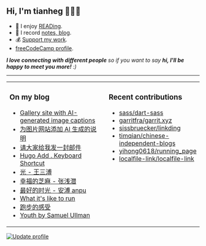 <h2>Hi, I'm tianheg 👋👨‍💻</h2>

- 📖 I enjoy [READing](https://read.tianheg.org/).
- 📝 I record [notes, blog](https://tianheg.co).
- 💰 [Support my work](https://tianheg.co/support).
- [freeCodeCamp profile](https://www.freecodecamp.org/tianheg).

<em><b>I love connecting with different people</b> so if you want to say <b>hi, I'll be happy to meet you more!</b> :)</em>

---

<table><tr><td valign="top" width="55%">

### On my blog
- [Gallery site with AI-generated image captions](https://tianheg.co/posts/gallery-site-with-ai-generated-captions-en/)
- [为图片网站添加 AI 生成的说明](https://tianheg.co/posts/gallery-site-with-ai-generated-captions/)
- [请大家给我发一封邮件](https://tianheg.co/posts/please-send-me-an-email/)
- [Hugo Add . Keyboard Shortcut](https://tianheg.co/posts/hugo-add-point-keyboard-shortcut/)
- [光 - 王三溥](https://tianheg.co/posts/light-wang-sanpu/)
- [幸福的芝麻 - 张浅潜](https://tianheg.co/posts/happy-sesame-zhang-qianqian/)
- [最好的时光 - 安溥 anpu](https://tianheg.co/posts/best-of-times-anpu/)
- [What it's like to run](https://tianheg.co/posts/what-its-like-to-run-en/)
- [跑步的感受](https://tianheg.co/posts/what-its-like-to-run/)
- [Youth by Samuel Ullman](https://tianheg.co/posts/youth-by-samuel-ullman/)

</td><td valign="top" width="55%">

### Recent contributions

- [sass/dart-sass](https://github.com/sass/dart-sass)
- [garritfra/garrit.xyz](https://github.com/garritfra/garrit.xyz)
- [sissbruecker/linkding](https://github.com/sissbruecker/linkding)
- [timqian/chinese-independent-blogs](https://github.com/timqian/chinese-independent-blogs)
- [yihong0618/running_page](https://github.com/yihong0618/running_page)
- [localfile-link/localfile-link](https://github.com/localfile-link/localfile-link)
</td></tr></table>

[![Update profile](https://github.com/tianheg/tianheg/actions/workflows/main.yml/badge.svg?branch=main)](https://github.com/tianheg/tianheg/actions/workflows/main.yml)

